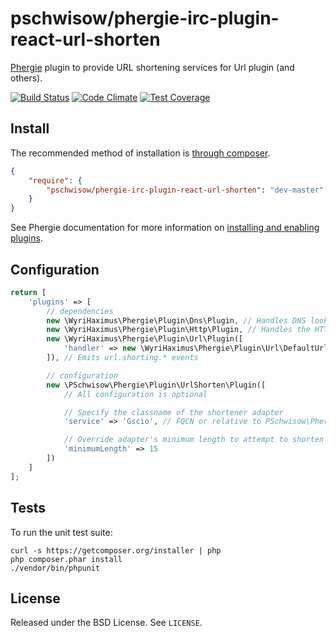 # pschwisow/phergie-irc-plugin-react-url-shorten

[Phergie](http://github.com/phergie/phergie-irc-bot-react/) plugin to provide URL shortening services for Url plugin (and others).

[![Build Status](https://secure.travis-ci.org/PSchwisow/phergie-irc-plugin-react-url-shorten.png?branch=master)](http://travis-ci.org/PSchwisow/phergie-irc-plugin-react-url-shorten) [![Code Climate](https://codeclimate.com/github/PSchwisow/phergie-irc-plugin-react-url-shorten/badges/gpa.svg)](https://codeclimate.com/github/PSchwisow/phergie-irc-plugin-react-url-shorten) [![Test Coverage](https://codeclimate.com/github/PSchwisow/phergie-irc-plugin-react-url-shorten/badges/coverage.svg)](https://codeclimate.com/github/PSchwisow/phergie-irc-plugin-react-url-shorten)

## Install

The recommended method of installation is [through composer](http://getcomposer.org).

```JSON
{
    "require": {
        "pschwisow/phergie-irc-plugin-react-url-shorten": "dev-master"
    }
}
```

See Phergie documentation for more information on
[installing and enabling plugins](https://github.com/phergie/phergie-irc-bot-react/wiki/Usage#plugins).

## Configuration

```php
return [
    'plugins' => [
        // dependencies
        new \WyriHaximus\Phergie\Plugin\Dns\Plugin, // Handles DNS lookups for the HTTP plugin
        new \WyriHaximus\Phergie\Plugin\Http\Plugin, // Handles the HTTP requests for this plugin
        new \WyriHaximus\Phergie\Plugin\Url\Plugin([
            'handler' => new \WyriHaximus\Phergie\Plugin\Url\DefaultUrlHandler('[%url-short%] %composed-title%')
        ]), // Emits url.shorting.* events

        // configuration
        new \PSchwisow\Phergie\Plugin\UrlShorten\Plugin([
            // All configuration is optional

            // Specify the classname of the shortener adapter
            'service' => 'Gscio', // FQCN or relative to PSchwisow\Phergie\Plugin\UrlShorten\Adapter

            // Override adapter's minimum length to attempt to shorten
            'minimumLength' => 15
        ])
    ]
];
```

## Tests

To run the unit test suite:

```
curl -s https://getcomposer.org/installer | php
php composer.phar install
./vendor/bin/phpunit
```

## License

Released under the BSD License. See `LICENSE`.
